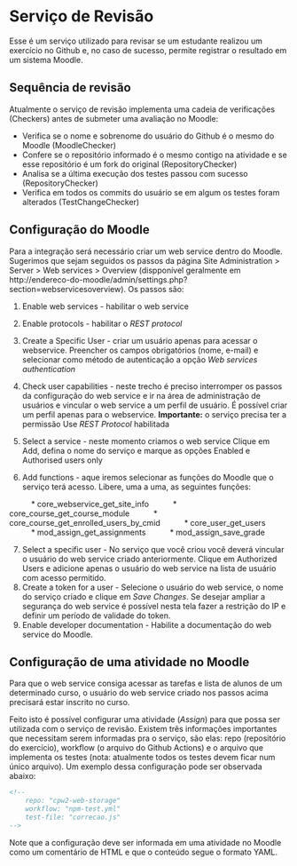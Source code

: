 # Serviço de Revisão

Esse é um serviço utilizado para revisar se um estudante realizou um exercício no Github e, no caso de sucesso, permite registrar o resultado em um sistema Moodle.

## Sequência de revisão

Atualmente o serviço de revisão implementa uma cadeia de verificações (Checkers) antes de submeter uma avaliação no Moodle:

* Verifica se o nome e sobrenome do usuário do Github é o mesmo do Moodle (MoodleChecker)
* Confere se o repositório informado é o mesmo contigo na atividade e se esse repositório é um fork do original (RepositoryChecker)
* Analisa se a última execução dos testes passou com sucesso (RepositoryChecker)
* Verifica em todos os commits do usuário se em algum os testes foram alterados (TestChangeChecker)

## Configuração do Moodle

Para a integração será necessário criar um web service dentro do Moodle. Sugerimos que sejam seguidos os passos da página Site Administration > Server > Web services > Overview (dispponível geralmente em http://endereco-do-moodle/admin/settings.php?section=webservicesoverview). Os passos são:

1. Enable web services - habilitar o web service
2. Enable protocols - habilitar o *REST protocol*
3. Create a Specific User - criar um usuário apenas para acessar o webservice. Preencher os campos obrigatórios (nome, e-mail) e selecionar como método de autenticação a opção *Web services authentication*
4. Check user capabilities - neste trecho é preciso interromper os passos da configuração do web service e ir na área de administração de usuários e vincular o web service a um perfil de usuário. É possível criar um perfil apenas para o webservice. **Importante:** o serviço precisa ter a permissão Use *REST Protocol* habilitada

5. Select a service - neste momento criamos o web service Clique em Add, defina o nome do serviço e marque as opções Enabled e Authorised users only
6. Add functions - aque iremos selecionar as funções do Moodle que o serviço terá acesso. Libere, uma a uma, as seguintes funções:

&nbsp;&nbsp;&nbsp;&nbsp;&nbsp;&nbsp;&nbsp;&nbsp;&nbsp;&nbsp;* core_webservice_get_site_info
&nbsp;&nbsp;&nbsp;&nbsp;&nbsp;&nbsp;&nbsp;&nbsp;&nbsp;&nbsp;* core_course_get_course_module
&nbsp;&nbsp;&nbsp;&nbsp;&nbsp;&nbsp;&nbsp;&nbsp;&nbsp;&nbsp;* core_course_get_enrolled_users_by_cmid
&nbsp;&nbsp;&nbsp;&nbsp;&nbsp;&nbsp;&nbsp;&nbsp;&nbsp;&nbsp;* core_user_get_users
&nbsp;&nbsp;&nbsp;&nbsp;&nbsp;&nbsp;&nbsp;&nbsp;&nbsp;&nbsp;* mod_assign_get_assignments
&nbsp;&nbsp;&nbsp;&nbsp;&nbsp;&nbsp;&nbsp;&nbsp;&nbsp;&nbsp;* mod_assign_save_grade

7. Select a specific user - No serviço que você criou você deverá vincular o usuário do web service criado anteriormente. Clique em Authorized Users e adicione apenas o usuário do web service na lista de usuário com acesso permitido.
8. Create a token for a user - Selecione o usuário do web service, o nome do serviço criado e clique em *Save Changes*. Se desejar ampliar a segurança do web service é possível nesta tela fazer a restrição do IP e definir um período de validade do token.
9. Enable developer documentation - Habilite a documentação do web service do Moodle.

## Configuração de uma atividade no Moodle

Para que o web service consiga acessar as tarefas e lista de alunos de um determinado curso, o usuário do web service criado nos passos acima precisará estar inscrito no curso.

Feito isto é possível configurar uma atividade (*Assign*) para que possa ser utilizada com o serviço de revisão. Existem três informações importantes que necessitam serem informadas pra o serviço, são elas: repo (repositório do exercício), workflow (o arquivo do Github Actions) e o arquivo que implementa os testes (nota: atualmente todos os testes devem ficar num único arquivo). Um exemplo dessa configuração pode ser observada abaixo:

```html
<!--
    repo: "cpw2-web-storage"
    workflow: "npm-test.yml"
    test-file: "correcao.js"
-->
```

Note que a configuração deve ser informada em uma atividade no Moodle como um comentário de HTML e que o conteúdo segue o formato YAML.